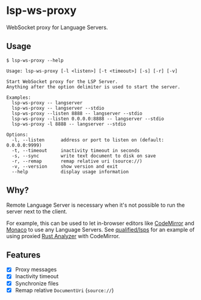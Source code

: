 # lsp-ws-proxy

WebSocket proxy for Language Servers.

## Usage

```
$ lsp-ws-proxy --help

Usage: lsp-ws-proxy [-l <listen>] [-t <timeout>] [-s] [-r] [-v]

Start WebSocket proxy for the LSP Server.
Anything after the option delimiter is used to start the server.

Examples:
  lsp-ws-proxy -- langserver
  lsp-ws-proxy -- langserver --stdio
  lsp-ws-proxy --listen 8888 -- langserver --stdio
  lsp-ws-proxy --listen 0.0.0.0:8888 -- langserver --stdio
  lsp-ws-proxy -l 8888 -- langserver --stdio

Options:
  -l, --listen      address or port to listen on (default: 0.0.0.0:9999)
  -t, --timeout     inactivity timeout in seconds
  -s, --sync        write text document to disk on save
  -r, --remap       remap relative uri (source://)
  -v, --version     show version and exit
  --help            display usage information
```

## Why?

Remote Language Server is necessary when it's not possible to run the server next to the client.

For example, this can be used to let in-browser editors like [CodeMirror][codemirror] and [Monaco][monaco] to use any Language Servers.
See [qualified/lsps] for an example of using proxied [Rust Analyzer][rust-analyzer] with CodeMirror.

## Features

- [x] Proxy messages
- [x] Inactivity timeout
- [x] Synchronize files
- [x] Remap relative `DocumentUri` (`source://`)

[codemirror]: https://codemirror.net/
[monaco]: https://microsoft.github.io/monaco-editor/
[qualified/lsps]: https://github.com/qualified/lsps
[rust-analyzer]: https://github.com/rust-analyzer/rust-analyzer
